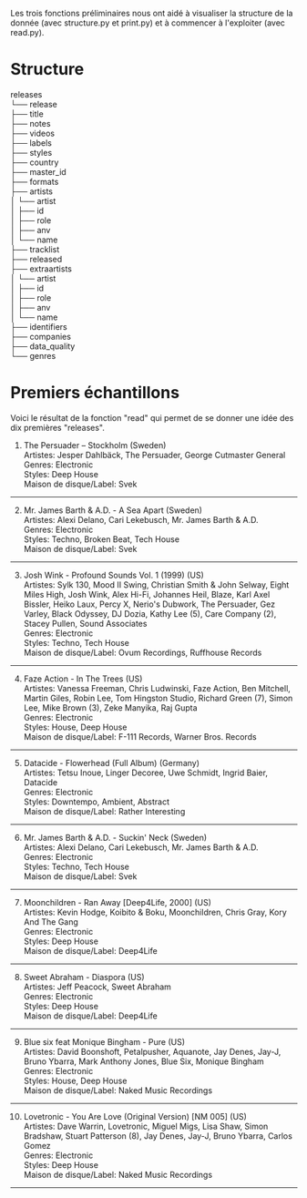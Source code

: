 Les trois fonctions préliminaires nous ont aidé à visualiser la structure de la donnée (avec structure.py et print.py) et à commencer à l'exploiter (avec read.py).

# Structure

releases\
└── release\
    ├── title\
    ├── notes\
    ├── videos\
    ├── labels\
    ├── styles\
    ├── country\
    ├── master_id\
    ├── formats\
    ├── artists\
    │   └── artist\
    │       ├── id\
    │       ├── role\
    │       ├── anv\
    │       └── name\
    ├── tracklist\
    ├── released\
    ├── extraartists\
    │   └── artist\
    │       ├── id\
    │       ├── role\
    │       ├── anv\
    │       └── name\
    ├── identifiers\
    ├── companies\
    ├── data_quality\
    └── genres



# Premiers échantillons

Voici le résultat de la fonction "read" qui permet de se donner une idée des dix premières "releases".

1. The Persuader – Stockholm (Sweden)\
   Artistes: Jesper Dahlbäck, The Persuader, George Cutmaster General\
   Genres: Electronic\
   Styles: Deep House\
   Maison de disque/Label: Svek
--------------------------------------------------------------------------------
2. Mr. James Barth & A.D. - A Sea Apart (Sweden)\
   Artistes: Alexi Delano, Cari Lekebusch, Mr. James Barth & A.D.\
   Genres: Electronic\
   Styles: Techno, Broken Beat, Tech House\
   Maison de disque/Label: Svek
--------------------------------------------------------------------------------
3. Josh Wink - Profound Sounds Vol. 1 (1999) (US)\
   Artistes: Sylk 130, Mood II Swing, Christian Smith & John Selway, Eight Miles High, Josh Wink, Alex Hi-Fi, Johannes Heil, Blaze, Karl Axel Bissler, Heiko Laux, Percy X, Nerio's Dubwork, The Persuader, Gez Varley, Black Odyssey, DJ Dozia, Kathy Lee (5), Care Company (2), Stacey Pullen, Sound Associates\
   Genres: Electronic\
   Styles: Techno, Tech House\
   Maison de disque/Label: Ovum Recordings, Ruffhouse Records
--------------------------------------------------------------------------------
4. Faze Action - In The Trees (US)\
   Artistes: Vanessa Freeman, Chris Ludwinski, Faze Action, Ben Mitchell, Martin Giles, Robin Lee, Tom Hingston Studio, Richard Green (7), Simon Lee, Mike Brown (3), Zeke Manyika, Raj Gupta\
   Genres: Electronic\
   Styles: House, Deep House\
   Maison de disque/Label: F-111 Records, Warner Bros. Records
--------------------------------------------------------------------------------
5. Datacide - Flowerhead (Full Album) (Germany)\
   Artistes: Tetsu Inoue, Linger Decoree, Uwe Schmidt, Ingrid Baier, Datacide\
   Genres: Electronic\
   Styles: Downtempo, Ambient, Abstract\
   Maison de disque/Label: Rather Interesting
--------------------------------------------------------------------------------
6. Mr. James Barth & A.D. - Suckin' Neck (Sweden)\
   Artistes: Alexi Delano, Cari Lekebusch, Mr. James Barth & A.D.\
   Genres: Electronic\
   Styles: Techno, Tech House\
   Maison de disque/Label: Svek
--------------------------------------------------------------------------------
7. Moonchildren - Ran Away [Deep4Life, 2000] (US)\
   Artistes: Kevin Hodge, Koibito & Boku, Moonchildren, Chris Gray, Kory And The Gang\
   Genres: Electronic\
   Styles: Deep House\
   Maison de disque/Label: Deep4Life
--------------------------------------------------------------------------------
8. Sweet Abraham  -  Diaspora (US)\
   Artistes: Jeff Peacock, Sweet Abraham\
   Genres: Electronic\
   Styles: Deep House\
   Maison de disque/Label: Deep4Life
--------------------------------------------------------------------------------
9. Blue six feat Monique Bingham - Pure (US)\
   Artistes: David Boonshoft, Petalpusher, Aquanote, Jay Denes, Jay-J, Bruno Ybarra, Mark Anthony Jones, Blue Six, Monique Bingham\
   Genres: Electronic\
   Styles: House, Deep House\
   Maison de disque/Label: Naked Music Recordings
--------------------------------------------------------------------------------
10. Lovetronic - You Are Love (Original Version) [NM 005] (US)\
   Artistes: Dave Warrin, Lovetronic, Miguel Migs, Lisa Shaw, Simon Bradshaw, Stuart Patterson (8), Jay Denes, Jay-J, Bruno Ybarra, Carlos Gomez\
   Genres: Electronic\
   Styles: Deep House\
   Maison de disque/Label: Naked Music Recordings
--------------------------------------------------------------------------------
